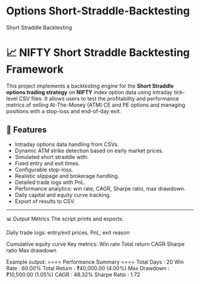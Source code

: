 # Options Short-Straddle-Backtesting
Short Straddle Backtesting

# 📈 NIFTY Short Straddle Backtesting Framework

This project implements a backtesting engine for the **Short Straddle options trading strategy** on **NIFTY** index option data using intraday tick-level CSV files. It allows users to test the profitability and performance metrics of selling At-The-Money (ATM) CE and PE options and managing positions with a stop-loss and end-of-day exit.

## 🚀 Features

- Intraday options data handling from CSVs.
- Dynamic ATM strike detection based on early market prices.
- Simulated short straddle with:
- Fixed entry and exit times.
- Configurable stop-loss.
- Realistic slippage and brokerage handling.
- Detailed trade logs with PnL.
- Performance analytics: win rate, CAGR, Sharpe ratio, max drawdown.
- Daily capital and equity curve tracking.
- Export of results to CSV.

---

📊 Output Metrics
The script prints and exports:

Daily trade logs: entry/exit prices, PnL, exit reason

Cumulative equity curve
Key metrics:
Win rate
Total return
CAGR
Sharpe ratio
Max drawdown

Example output:
==== Performance Summary ====
Total Days     : 20
Win Rate       : 60.00%
Total Return   : ₹40,000.00 (4.00%)
Max Drawdown   : ₹10,500.00 (1.05%)
CAGR           : 48.32%
Sharpe Ratio   : 1.72


